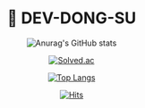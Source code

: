 <div align=center>
  <h1>🚽 DEV-DONG-SU</h1> 
</center>

![Anurag's GitHub stats](https://github-readme-stats.vercel.app/api?username=dev-dong-su&show_icons=true&theme=transparent)

[![Solved.ac](http://mazassumnida.wtf/api/v2/generate_badge?boj=kimhuisuv)](https://solved.ac/kimhuisuv)


[![Top Langs](https://github-readme-stats.vercel.app/api/top-langs/?username=dev-dong-su&exclude_repo=Bob-Chin&layout=compact)](https://github.com/anuraghazra/github-readme-stats)

[![Hits](https://hits.seeyoufarm.com/api/count/incr/badge.svg?url=https%3A%2F%2Fgithub.com%2Fdev-dong-su&count_bg=%2379C83D&title_bg=%23555555&icon=github.svg&icon_color=%23E7E7E7&title=hits&edge_flat=false)](https://hits.seeyoufarm.com)
